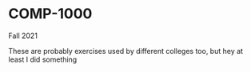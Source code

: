 # COMP-1000
Fall 2021

These are probably exercises used by different colleges too, but hey at least I did something
